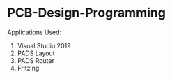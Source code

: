 # PCB-Design-Programming
Applications Used:
1. Visual Studio 2019
2. PADS Layout
3. PADS Router
4. Fritzing
